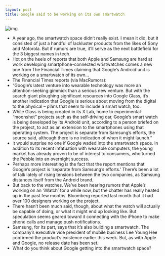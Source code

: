 ```yaml
---
layout: post
title: Google said to be working on its own smartwatch
---
```

![img](http://media.idownloadblog.com/wp-content/uploads/2012/01/iwatch2-1.jpeg)
* A year ago, the smartwatch space didn’t really exist. I mean it did, but it consisted of just a handful of lackluster products from the likes of Sony and Motorola. But if rumors are true, it’ll serve as the next battlefield for the 3 biggest names in tech.
* Hot on the heels of reports that both Apple and Samsung are hard at work developing smartphone-connected wristwatches comes a new one from The Financial Times claiming that Google’s Android unit is working on a smartwatch of its own…
* The Financial Times reports (via MacRumors):
* “Google’s latest venture into wearable technology was more an attention-seeking gimmick than a serious new venture. But with the search giant ploughing significant resources into Google Glass, it’s another indication that Google is serious about moving from the digital to the physical – plans that seem to include a smart watch, too.
* While Glass is being created in its X Lab, home to experimental “moonshot” projects such as the self-driving car, Google’s smart watch is being developed by its Android unit, according to a person briefed on the project, to act as an extension to the smartphones using that operating system. The project is separate from Samsung’s efforts, the source said, although there is no indication of when it might launch.”
* It would surprise no one if Google waded into the smartwatch space. In addition to its recent infatuation with wearable computers, the young market has already proven to be of interest to consumers, who turned the Pebble into an overnight success.
* Perhaps more interesting is the fact that the report mentions that Google’s project is ‘separate from Samsung’s efforts.’ There’s been a lot of talk lately of rising tensions between the two companies, as Samsung distances itself from the Android brand.
* But back to the watches. We’ve been hearing rumors that Apple’s working on an ‘iWatch’ for a while now, but the chatter has really heated up in the past few months. Bloomberg reported last month that it had over 100 designers working on the project.
* There hasn’t been much said, though, about what the watch will actually be capable of doing, or what it might end up looking like. But speculation seems geared toward it connecting with the iPhone to make phone calls and manage push notifications.
* Samsung, for its part, says that it’s also building a smartwatch. The company’s executive vice president of mobile business Lee Young Hee confirmed the product’s existence earlier this week. But, as with Apple and Google, no release date has been set.
* What do you think about Google getting into the smartwatch space?

